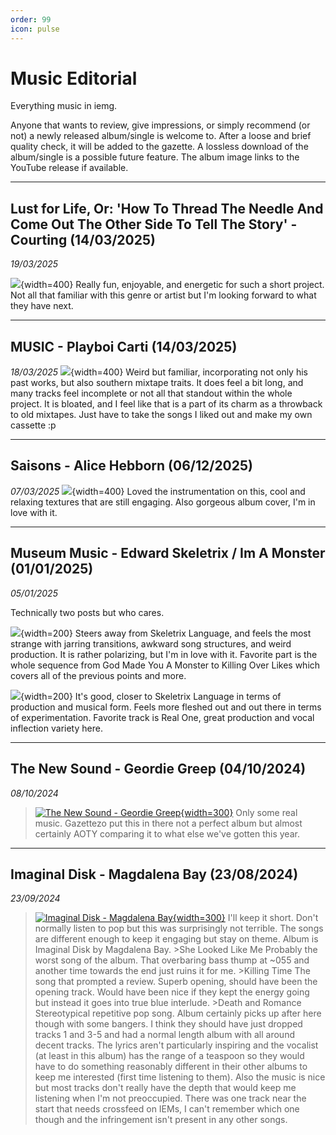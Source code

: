 ```yaml
---
order: 99
icon: pulse
---
```


# Music Editorial

Everything music in iemg. 

Anyone that wants to review, give impressions, or simply recommend (or not) a newly released album/single is welcome to. After a loose and brief quality check, it will be added to the gazette. A lossless download of the album/single is a possible future feature. The album image links to the YouTube release if available.

***
## Lust for Life, Or: 'How To Thread The Needle And Come Out The Other Side To Tell The Story' - Courting (14/03/2025)

*19/03/2025*

![](https://m.media-amazon.com/images/I/81+TsFMZSIL.jpg){width=400}
Really fun, enjoyable, and energetic for such a short project. Not all that familiar with this genre or artist but I'm looking forward to what they have next.


***
## MUSIC - Playboi Carti (14/03/2025)

*18/03/2025*
![](https://a1.mzstatic.com/r40/Music211/v4/03/24/10/03241047-f22d-7e64-3932-6df7550acc42/25UMGIM46212.rgb.jpg){width=400}
Weird but familiar, incorporating not only his past works, but also southern mixtape traits. It does feel a bit long, and many tracks feel incomplete or not all that standout within the whole project. It is bloated, and I feel like that is a part of its charm as a throwback to old mixtapes. Just have to take the songs I liked out and make my own cassette :p


***
## Saisons - Alice Hebborn (06/12/2025)

*07/03/2025*
![](https://m.media-amazon.com/images/I/91bXZ9QouiL.jpg){width=400}
Loved the instrumentation on this, cool and relaxing textures that are still engaging. Also gorgeous album cover, I'm in love with it.



***
## Museum Music - Edward Skeletrix / Im A Monster (01/01/2025)

*05/01/2025*

Technically two posts but who cares.

![](https://cdn-images.dzcdn.net/images/cover/ac7aa23cb1372213511e504801160b07/1400x0-00000-100-0-0.jpg){width=200}
Steers away from Skeletrix Language, and feels the most strange with jarring transitions, awkward song structures, and weird production. It is rather polarizing, but I'm in love with it.
Favorite part is the whole sequence from God Made You A Monster to Killing Over Likes which covers all of the previous points and more.  

![](https://a1.mzstatic.com/r40/Music211/v4/1f/60/ae/1f60ae96-192d-a8b7-cebf-c998e14a9c86/artwork.jpg){width=200}
It's good, closer to Skeletrix Language in terms of production and musical form. Feels more fleshed out and out there in terms of experimentation. Favorite track is Real One, great production and vocal inflection variety here.



***
## The New Sound - Geordie Greep (04/10/2024)

*08/10/2024*
>[![The New Sound - Geordie Greep](https://m.media-amazon.com/images/I/81HVv+d8aqL.jpg){width=300}](https://youtube.com/playlist?list=OLAK5uy_ka7pk3b5LOC1BtPz6dBvRsOG806ohrAsQ&si=Kyw5WNOocnMefl9-)
>Only some real music. Gazettezo put this in there not a perfect album but almost certainly AOTY comparing it to what else we've gotten this year.

***
## Imaginal Disk - Magdalena Bay  (23/08/2024)

*23/09/2024*
>[![Imaginal Disk - Magdalena Bay](https://m.media-amazon.com/images/I/A16ANsQnMxL.jpg){width=300}](https://www.youtube.com/watch?v=OPe7tn_Hju4)
>I'll keep it short. Don't normally listen to pop but this was surprisingly not terrible. The songs are different enough to keep it engaging but stay on theme. 
>Album is Imaginal Disk by Magdalena Bay.
>\>She Looked Like Me
>Probably the worst song of the album. That overbaring bass thump at ~055 and another time towards the end just ruins it for me.
>\>Killing Time
>The song that prompted a review. Superb opening, should have been the opening track. Would have been nice if they kept the energy going but instead it goes into true blue interlude.
>\>Death and Romance
>Stereotypical repetitive pop song. Album certainly picks up after here though with some bangers.
>I think they should have just dropped tracks 1 and 3-5 and had a normal length album with all around decent tracks. The lyrics aren't particularly inspiring and the vocalist (at least in this album) has the range of a teaspoon so they would have to do something reasonably different in their other albums to keep me interested (first time listening to them). Also the music is nice but most tracks don't really have the depth that would keep me listening when I'm not preoccupied. There was one track near the start that needs crossfeed on IEMs, I can't remember which one though and the infringement isn't present in any other songs.
